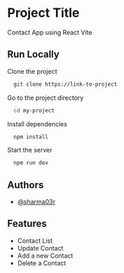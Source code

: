 # Project Title

Contact App using React Vite

## Run Locally

Clone the project

```bash
  git clone https://link-to-project
```

Go to the project directory

```bash
  cd my-project
```

Install dependencies

```bash
  npm install
```

Start the server

```bash
  npm run dev
```

## Authors

- [@sharma03r](https://github.com/sharma03r)

## Features

- Contact List
- Update Contact
- Add a new Contact
- Delete a Contact
